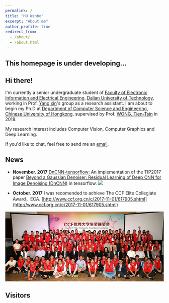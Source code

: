 ```yaml
---
permalink: /
title: "HU Wenbo"
excerpt: "About me"
author_profile: true
redirect_from:
  - /about/
  - /about.html
---
```

## This homepage is under developing...

## Hi there!

I'm currently a senior undergraduate student of [Faculty of Electronic Information and Electrical Engineering](http://ee.dlut.edu.cn/), [Dalian University of Technology](http://www.dlut.edu.cn/), working in Prof. [Yang xin](http://faculty.dlut.edu.cn/yangxin)'s group as a research assistant. I am about to begin my Ph.D at [Department of Computer Science and Engineering](http://www.cse.cuhk.edu.hk), [Chinese University of Hongkong](http://cuhk.edu.hk), supervised by Prof. [WONG, Tien-Tsin](http://www.cse.cuhk.edu.hk/~ttwong/myself.html) in 2018.


My research interest includes Computer Vision, Computer Graphics and Deep Learning.


If you'd like to chat, feel free to send me an [email](mailto:huwenbodut@gmail.com).

## News
* **November. 2017** [DnCNN-tensorflow](https://github.com/crisb-DUT/DnCNN-tensorflow): An implementation of the TIP2017 paper [Beyond a Gaussian Denoiser: Residual Learning of Deep CNN for Image Denoising (DnCNN)](http://www4.comp.polyu.edu.hk/~cslzhang/paper/DnCNN.pdf) in tensorflow.
![](https://raw.githubusercontent.com/crisb-DUT/DnCNN-tensorflow/master/img/compare.png)

* **October. 2017** I was recomended to achieve The CCF Elite Collegiate Award，ECA. [http://www.ccf.org.cn/c/2017-11-01/617905.shtml](http://www.ccf.org.cn/c/2017-11-01/617905.shtml)


![](../images/CCF.jpg)


## Visitors 
<!-- <script type="text/javascript" src="//ra.revolvermaps.com/0/0/6.js?i=0s6bsg82pk3&amp;m=7&amp;s=320&amp;c=e63100&amp;cr1=ffffff&amp;f=arial&amp;l=0&amp;bv=90&amp;lx=-420&amp;ly=420&amp;hi=20&amp;he=7&amp;hc=a8ddff&amp;rs=80" async="async"></script> -->
<script type="text/javascript" src="//ra.revolvermaps.com/0/0/1.js?i=020fkogyv5g&amp;s=180&amp;m=7&amp;v=true&amp;r=false&amp;b=000000&amp;n=false&amp;c=ff0000" async="async"></script>
